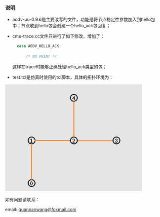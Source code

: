 ### 说明

* aodv-uu-0.9.6是主要改写的文件，功能是将节点稳定性参数加入到hello包中；节点收到hello包会创建一个hello_ack包回复；

* cmu-trace.cc文件只进行了如下修改，增加了：

  ```c
  	case AODV_HELLO_ACK:

  		/* NO PRINT */
  ```

  这样在trace时能够正确处理hello_ack类型的包；

* test.tcl是仿真时使用的tcl脚本，具体的拓扑环境为：


![pic](.\pic.png)






如有问题请联系：

email: guannanwang@foxmail.com